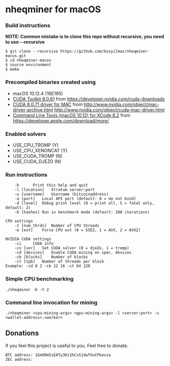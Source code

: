 # nheqminer for macOS

### Build instructions

**NOTE: Common mistake is to clone this repo without recursive, you need to use --recursive**

`$ git clone --recursive https://github.com/kozyilmaz/nheqminer-macos.git`  
`$ cd nheqminer-macos`  
`$ source environment`  
`$ make`

### Precompiled binaries created using
- macOS 10.12.4 (16E195)
- [CUDA Toolkit 8.0.61](https://developer.nvidia.com/compute/cuda/8.0/Prod2/local_installers/cuda_8.0.61_mac-dmg) from https://developer.nvidia.com/cuda-downloads
- [CUDA 8.0.71 driver for MAC](http://www.nvidia.com/object/macosx-cuda-8.0.71-driver.html) from http://www.nvidia.com/object/mac-driver-archive.html http://www.nvidia.com/object/cuda-mac-driver.html
- [Command Line Tools (macOS 10.12) for XCode 8.2](http://adcdownload.apple.com/Developer_Tools/Command_Line_Tools_macOS_10.12_for_Xcode_8.2/Command_Line_Tools_macOS_10.12_for_Xcode_8.2.dmg) from https://developer.apple.com/download/more/


### Enabled solvers
  - USE_CPU_TROMP (Y)
  - USE_CPU_XENONCAT (Y)
  - USE_CUDA_TROMP (N)
  - USE_CUDA_DJEZO (N)

### Run instructions

```Parameters: 
    -h		Print this help and quit
    -l [location]	Stratum server:port
    -u [username]	Username (bitcoinaddress)
    -a [port]	Local API port (default: 0 = do not bind)
    -d [level]	Debug print level (0 = print all, 5 = fatal only, default: 2)
    -b [hashes]	Run in benchmark mode (default: 200 iterations)

CPU settings
    -t [num_thrds]	Number of CPU threads
    -e [ext]	Force CPU ext (0 = SSE2, 1 = AVX, 2 = AVX2)

NVIDIA CUDA settings
    -ci		CUDA info
    -cv [ver]	Set CUDA solver (0 = djeZo, 1 = tromp)
    -cd [devices]	Enable CUDA mining on spec. devices
    -cb [blocks]	Number of blocks
    -ct [tpb]	Number of threads per block
Example: -cd 0 2 -cb 12 16 -ct 64 128
```

### Simple CPU benchmarking
`./nheqminer -b -t 2`

### Command line invocation for mining
`./nheqminer <cpu-mining-args> <gpu-mining-args> -l <server:port> -u <wallet-address>.<worker>`



## Donations

If you feel this project is useful to you. Feel free to donate.

    BTC address: 1GmXRm5sEATy3Kz1hCxS1dwfXuCPkevsa
    ZEC address:
    